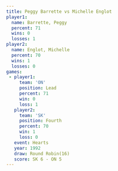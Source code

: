```yaml
---
title: Peggy Barrette vs Michelle Englot
player1:                
  name: Barrette, Peggy 
  percent: 71           
  wins: 0               
  losses: 1             
player2:                
  name: Englot, Michelle
  percent: 70           
  wins: 1               
  losses: 0             
games:
 - player1:        
     team: 'ON'    
     position: Lead
     percent: 71   
     win: 0        
     loss: 1       
   player2:          
     team: 'SK'      
     position: Fourth
     percent: 70     
     win: 1          
     loss: 0         
   event: Hearts        
   year: 1992           
   draw: Round Robin(16)
   score: SK 6 - ON 5   
---
```

